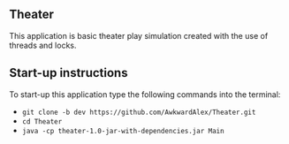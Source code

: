 ## Theater

This application is basic theater play simulation created with the use of threads and locks.

## Start-up instructions

To start-up this application type the following commands into the terminal:

- ```git clone -b dev https://github.com/AwkwardAlex/Theater.git```
- ```cd Theater```
- ```java -cp theater-1.0-jar-with-dependencies.jar Main```
